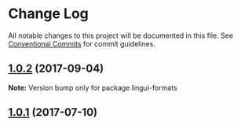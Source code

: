 # Change Log

All notable changes to this project will be documented in this file.
See [Conventional Commits](https://conventionalcommits.org) for commit guidelines.

<a name="1.0.2"></a>
## [1.0.2](https://github.com/lingui/js-lingui/compare/lingui-formats@1.0.1...lingui-formats@1.0.2) (2017-09-04)




**Note:** Version bump only for package lingui-formats

<a name="1.0.1"></a>
## [1.0.1](https://github.com/lingui/js-lingui/compare/lingui-formats@1.0.0...lingui-formats@1.0.1) (2017-07-10)
